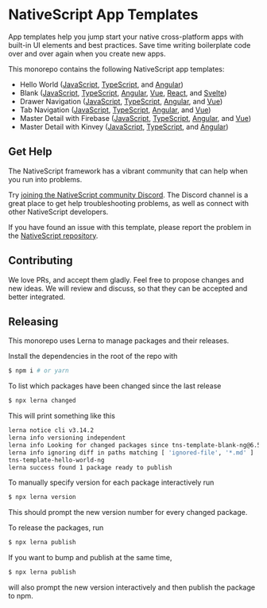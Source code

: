 # NativeScript App Templates
App templates help you jump start your native cross-platform apps with built-in UI elements and best practices. Save time writing boilerplate code over and over again when you create new apps.

This monorepo contains the following NativeScript app templates:
- Hello World ([JavaScript](/packages/template-hello-world), [TypeScript](/packages/template-hello-world-ts), and [Angular](/packages/template-hello-world-ng))
- Blank ([JavaScript](/packages/template-blank), [TypeScript](/packages/template-blank-ts), [Angular](/packages/template-blank-ng), [Vue](/packages/template-blank-vue), [React](/packages/template-blank-react), and [Svelte](/packages/template-blank-svelte))
- Drawer Navigation ([JavaScript](/packages/template-drawer-navigation), [TypeScript](/packages/template-drawer-navigation-ts), [Angular](/packages/template-drawer-navigation-ng), and [Vue](/packages/template-drawer-navigation-vue))
- Tab Navigation ([JavaScript](/packages/template-tab-navigation), [TypeScript](/packages/template-tab-navigation-ts), [Angular](/packages/template-tab-navigation-ng), and [Vue](/packages/template-tab-navigation-vue))
- Master Detail with Firebase ([JavaScript](/packages/template-master-detail), [TypeScript](/packages/template-master-detail-ts), [Angular](/packages/template-master-detail-ng), and [Vue](/packages/template-master-detail-vue))
- Master Detail with Kinvey ([JavaScript](/packages/template-master-detail-kinvey), [TypeScript](/packages/template-master-detail-kinvey-ts), and [Angular](/packages/template-master-detail-kinvey-ng))

## Get Help
The NativeScript framework has a vibrant community that can help when you run into problems.

Try [joining the NativeScript community Discord](https://nativescript.org/discord). The Discord channel is a great place to get help troubleshooting problems, as well as connect with other NativeScript developers.

If you have found an issue with this template, please report the problem in the [NativeScript repository](https://github.com/NativeScript/NativeScript/issues).

## Contributing

We love PRs, and accept them gladly. Feel free to propose changes and new ideas. We will review and discuss, so that they can be accepted and better integrated.

## Releasing

This monorepo uses Lerna to manage packages and their releases.

Install the dependencies in the root of the repo with

```bash
$ npm i # or yarn
```

To list which packages have been changed since the last release

```bash
$ npx lerna changed
```

This will print something like this

```bash
lerna notice cli v3.14.2
lerna info versioning independent
lerna info Looking for changed packages since tns-template-blank-ng@6.5.4
lerna info ignoring diff in paths matching [ 'ignored-file', '*.md' ]
tns-template-hello-world-ng
lerna success found 1 package ready to publish
```

To manually specify version for each package interactively run

```bash
$ npx lerna version
```

This should prompt the new version number for every changed package.

To release the packages, run

```bash
$ npx lerna publish
```

If you want to bump and publish at the same time,

```bash
$ npx lerna publish
```

will also prompt the new version interactively and then publish the package to npm.
